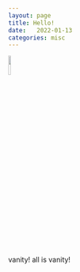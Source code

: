 ```yaml
---
layout: page
title: Hello!
date:   2022-01-13
categories: misc
---
```


<img src="https://hjelfman.com/635.jpg" width="10%">

vanity! all is vanity!
